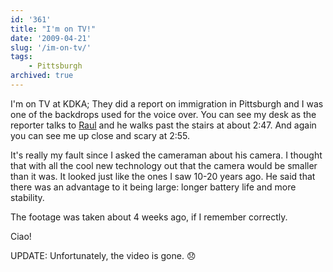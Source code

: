 ```yaml
---
id: '361'
title: "I'm on TV!"
date: '2009-04-21'
slug: '/im-on-tv/'
tags:
    - Pittsburgh
archived: true
---
```


I'm on TV at KDKA; They did a report on immigration in Pittsburgh and I was
one of the backdrops used for the voice over. You can see my desk as the
reporter talks to [Raul](https://www.linkedin.com/in/valdesperez) and he walks
past the stairs at about 2:47. And again you can see me up close and scary at
2:55.

It's really my fault since I asked the cameraman about his camera. I thought
that with all the cool new technology out that the camera would be smaller
than it was. It looked just like the ones I saw 10-20 years ago. He said that
there was an advantage to it being large: longer battery life and more
stability.

The footage was taken about 4 weeks ago, if I remember correctly.

Ciao!

UPDATE: Unfortunately, the video is gone. :disappointed:
